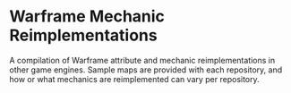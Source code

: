 # Warframe Mechanic Reimplementations
A compilation of Warframe attribute and mechanic reimplementations in other game engines. Sample maps are provided with each repository, and how or what mechanics are reimplemented can vary per repository.
